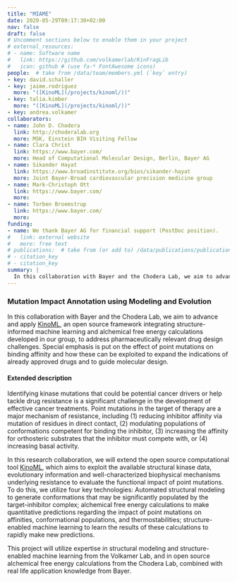 ```yaml
---
title: "MIAME"
date: 2020-05-29T09:17:30+02:00
nav: false
draft: false
# Uncomment sections below to enable them in your project
# external_resources:
# - name: Software name
#   link: https://github.com/volkamerlab/KinFragLib
#   icon: github # (use fa-* FontAwesome icons)
people:  # take from /data/team/members.yml (`key` entry)
- key: david.schaller
- key: jaime.rodriguez
  more: "([KinoML](/projects/kinoml/))"
- key: talia.kimber
  more: "([KinoML](/projects/kinoml/))"
- key: andrea.volkamer
collaborators:
- name: John D. Chodera
  link: http://choderalab.org
  more: MSK, Einstein BIH Visiting Fellow
- name: Clara Christ
  link: https://www.bayer.com/
  more: Head of Computational Molecular Design, Berlin, Bayer AG
- name: Sikander Hayat
  link: https://www.broadinstitute.org/bios/sikander-hayat
  more: Joint Bayer-Broad cardiovascular precision medicine group
- name: Mark-Christoph Ott
  link: https://www.bayer.com/
  more:
- name: Torben Broemstrup
  link: https://www.bayer.com/
  more:
funding:
- name: We thank Bayer AG for financial support (PostDoc position).
#   link: external website
#   more: free text
# publications:  # take from (or add to) /data/publications/publications.yml
# - citation_key
# - citation_key
summary: |
  In this collaboration with Bayer and the Chodera Lab, we aim to advance and apply [KinoML](/projects/kinoml/) to address pharmaceutically relevant drug design challenges. Special emphasis is put on the effect of point mutations on binding affinity and how these can be exploited to expand the indications of already approved drugs and to guide molecular design.
---
```


### Mutation Impact Annotation using Modeling and Evolution

In this collaboration with Bayer and the Chodera Lab, we aim to advance and apply [KinoML](/projects/kinoml/), an open source framework integrating structure-informed machine learning and alchemical free energy calculations developed in our group, to address pharmaceutically relevant drug design challenges. Special emphasis is put on the effect of point mutations on binding affinity and how these can be exploited to expand the indications of already approved drugs and to guide molecular design.

#### Extended description

Identifying kinase mutations that could be potential cancer drivers or help tackle drug resistance is a significant challenge in the development of effective cancer treatments. Point mutations in the target of therapy are a major mechanism of resistance, including (1) reducing inhibitor affinity via mutation of residues in direct contact, (2) modulating populations of conformations competent for binding the inhibitor, (3) increasing the affinity for orthosteric substrates that the inhibitor must compete with, or (4) increasing basal activity.

In this research collaboration, we will extend the open source computational tool [KinoML](/projects/kinoml/), which aims to exploit the available structural kinase data, evolutionary information and well-characterized biophysical mechanisms underlying resistance to evaluate the functional impact of point mutations. To do this, we utilize four key technologies: Automated structural modeling to generate conformations that may be significantly populated by the target-inhibitor complex; alchemical free energy calculations to make quantitative predictions regarding the impact of point mutations on affinities, conformational populations, and thermostabilities; structure-enabled machine learning to learn the results of these calculations to rapidly make new predictions.

This project will utilize expertise in structural modeling and structure-enabled machine learning from the Volkamer Lab, and in open source alchemical free energy calculations from the Chodera Lab, combined with real life application knowledge from Bayer.

